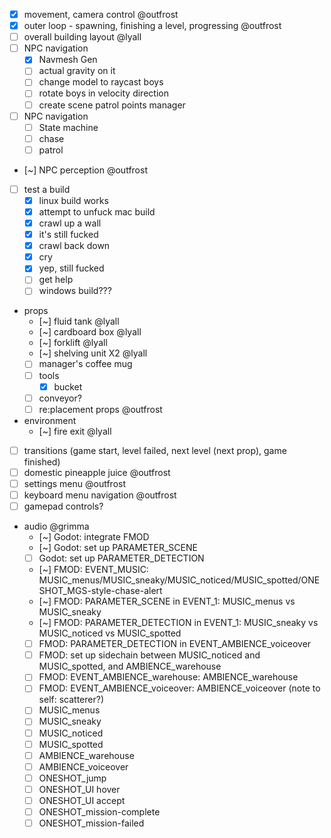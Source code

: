 * [x] movement, camera control @outfrost
* [x] outer loop - spawning, finishing a level, progressing @outfrost
* [ ] overall building layout @lyall
* [ ] NPC navigation
	* [x] Navmesh Gen
	* [ ] actual gravity on it
	* [ ] change model to raycast boys
	* [ ] rotate boys in velocity direction
	* [ ] create scene patrol points manager
* [ ] NPC navigation
	* [ ] State machine
	* [ ] chase
	* [ ] patrol
* [~] NPC perception @outfrost
* [ ] test a build
	* [x] linux build works
	* [x] attempt to unfuck mac build
	* [x] crawl up a wall
	* [x] it's still fucked
	* [x] crawl back down
	* [x] cry
	* [x] yep, still fucked
	* [ ] get help
	* [ ] windows build???
* props
	* [~] fluid tank @lyall
	* [~] cardboard box @lyall
	* [~] forklift @lyall
	* [~] shelving unit X2 @lyall
	* [ ] manager's coffee mug
	* [ ] tools
		* [x] bucket
	* [ ] conveyor?
	* [ ] re:placement props @outfrost
* environment
	* [~] fire exit @lyall
* [ ] transitions (game start, level failed, next level (next prop), game finished)
* [ ] domestic pineapple juice @outfrost
* [ ] settings menu @outfrost
* [ ] keyboard menu navigation @outfrost
* [ ] gamepad controls?
* audio @grimma
	* [~] Godot: integrate FMOD
	* [~] Godot: set up PARAMETER_SCENE
	* [ ] Godot: set up PARAMETER_DETECTION
	* [~] FMOD: EVENT_MUSIC: MUSIC_menus/MUSIC_sneaky/MUSIC_noticed/MUSIC_spotted/ONESHOT_MGS-style-chase-alert
	* [~] FMOD: PARAMETER_SCENE in EVENT_1: MUSIC_menus vs MUSIC_sneaky
	* [~] FMOD: PARAMETER_DETECTION in EVENT_1: MUSIC_sneaky vs MUSIC_noticed vs MUSIC_spotted
	* [ ] FMOD: PARAMETER_DETECTION in EVENT_AMBIENCE_voiceover
	* [ ] FMOD: set up sidechain between MUSIC_noticed and MUSIC_spotted, and AMBIENCE_warehouse
	* [ ] FMOD: EVENT_AMBIENCE_warehouse: AMBIENCE_warehouse
	* [ ] FMOD: EVENT_AMBIENCE_voiceover: AMBIENCE_voiceover (note to self: scatterer?)
	* [ ] MUSIC_menus
	* [ ] MUSIC_sneaky
	* [ ] MUSIC_noticed
	* [ ] MUSIC_spotted
	* [ ] AMBIENCE_warehouse
	* [ ] AMBIENCE_voiceover
	* [ ] ONESHOT_jump
	* [ ] ONESHOT_UI hover
	* [ ] ONESHOT_UI accept
	* [ ] ONESHOT_mission-complete
	* [ ] ONESHOT_mission-failed

